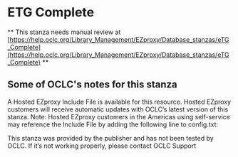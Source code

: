 # ETG Complete
** This stanza needs manual review at [https://help.oclc.org/Library_Management/EZproxy/Database_stanzas/eTG_Complete](https://help.oclc.org/Library_Management/EZproxy/Database_stanzas/eTG_Complete) **

## Some of OCLC's notes for this stanza

A Hosted EZproxy Include File is available for this resource. Hosted EZproxy customers will receive automatic updates with OCLC&rsquo;s latest version of this stanza. Note: Hosted EZproxy customers in the Americas using self-service may reference the Include File by adding the following line to config.txt:

This stanza was provided by the publisher and has not been tested by OCLC. If it&rsquo;s not working properly, please contact OCLC Support

&nbsp;
